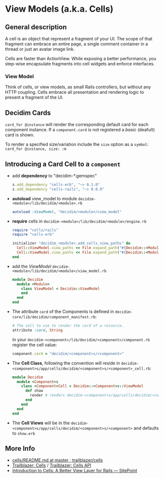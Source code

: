 # View Models (a.k.a. Cells)

## General description

A cell is an object that represent a fragment of your UI. The scope of that fragment can embrace an entire page, a single comment container in a thread or just an avatar image link.

Cells are faster than ActionView. While exposing a better performance, you step-wise encapsulate fragments into cell widgets and enforce interfaces.

### View Model

Think of cells, or view models, as small Rails controllers, but without any HTTP coupling. Cells embrace all presentation and rendering logic to present a fragment of the UI.

## Decidim Cards

`card_for @instance` will render the corresponding default card for each component instance.
If a `component.card` is not registered a _basic_ (deafult) card is shown.

To render a specified size/variation include the `size` option as a `symbol`: `card_for @instance, size: :m`

## Introducing a Card Cell to a `component`

- add **dependency** to "decidim-*.gemspec"

  ```rb
  s.add_dependency "cells-erb", "~> 0.1.0"
  s.add_dependency "cells-rails", "~> 0.0.9"
  ```

- **autoload** view_model to module `decidim-<module>/lib/decidim/<module>.rb`

  ```rb
  autoload :ViewModel, "decidim/<module>/view_model"
  ```

- **require** cells in `decidim-<module>/lib/decidim/<module>/engine.rb`

  ```rb
  require "cells/rails"
  require "cells-erb"

  initializer "decidim_<module>.add_cells_view_paths" do
    Cell::ViewModel.view_paths << File.expand_path("#{Decidim::<Module>::Engine.root}/app/cells")
    Cell::ViewModel.view_paths << File.expand_path("#{Decidim::<Module>::Engine.root}/app/views") # for partials
  end
  ```

- add the *ViewModel* `decidim-<module>/lib/decidim/<module>/view_model.rb`

  ```rb
  module Decidim
    module <Module>
      class ViewModel < Decidim::ViewModel
      end
    end
  end
  ```

- The attribute `card` of the Components is defined in `decidim-core/lib/decidim/component_manifest.rb`:

  ```rb
  # The cell to use to render the card of a resource.
  attribute :card, String
  ```

  In your `decidim-<component>/lib/decidim/<component>/component.rb` register the cell value:

  ```rb
  component.card = "decidim/<component>s/<component>"
  ```

- The **Cell Class**, following the convention will reside in `decidim-<component>s/app/cells/decidim/<component>s/<component>_cell.rb`:

  ```rb
  module Decidim
    module <Component>s
      class <Component>Cell < Decidim::<Component>s::ViewModel
        def show
          render # renders decidim-<component>s/app/cells/decidim/<component>s/<component>
        end
      end
    end
  end
  ```

- The **Cell Views** will be in the `decidim-<component>s/app/cells/decidim/<component>s/<component>` and defaults to `show.erb`

## More Info

- [cells/README.md at master · trailblazer/cells](https://github.com/trailblazer/cells/blob/master/README.md)
- [Trailblazer: Cells](http://trailblazer.to/gems/cells/) / [Trailblazer: Cells API](http://trailblazer.to/gems/cells/api.html)
- [Introduction to Cells: A Better View Layer for Rails — SitePoint](https://www.sitepoint.com/introduction-to-cells-a-better-view-layer-for-rails/)
